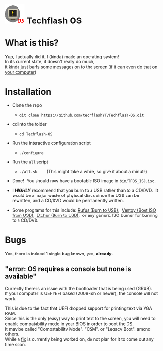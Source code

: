 # ![Techflash OS Logo](/kernel/kernel/misc/logo_64x64_embed.png) Techflash OS

# What is this?

Yup, I actually did it, I (kinda) made an operating system!  
In its current state, it doesn't really do much,  
it kinda just barfs some messages on to the screen (if it can even do that [on your computer](#"error-os-requires-a-console-but-none-is-available"))

# Installation

* Clone the repo

  * `git clone https://github.com/techflashYT/Techflash-OS.git`

* cd into the folder

  * `cd Techflash-OS`

* Run the interactive configuration script

  * `./configure`

* Run the `all` script

  * `./all.sh` &nbsp;&nbsp;&nbsp;&nbsp;&nbsp;&nbsp;&nbsp;(This might take a while, so give it about a minute)

* Done! &nbsp;You should now have a bootable ISO image in `bin/TFOS_ISO.iso`.

* I ***HIGHLY*** recommend that you burn to a USB rather than to a CD/DVD. &nbsp;It would be a major waste of phyiscal discs since the USB can be rewritten, and a CD/DVD would be permanently written.

* Some programs for this include: [Rufus (Burn to USB)](), &nbsp;[Ventoy (Boot ISO from USB)](), &nbsp;[Etcher (Burn to USB)](), &nbsp;or any generic ISO burner for burning to a CD/DVD.

# Bugs

Yes, there is indeed 1 single bug known, yes, **already**.

## "error: OS requires a console but none is available"

Currently there is an issue with the bootloader that is being used (GRUB).  
If your computer is UEFI/EFI based (2008-ish or newer), the console will not work.  
  
This is due to the fact that UEFI dropped support for printing text via VGA RAM.  
Since this is the only (easy) way to print text to the screen, you will need to  
enable compatability mode in your BIOS in order to boot the OS.  
It may be called "Compatability Mode", "CSM", or "Legacy Boot", among others.  
While a [fix](https://github.com/users/techflashYT/projects/1) is currently being worked on, do not plan for it to come out any time soon.  
